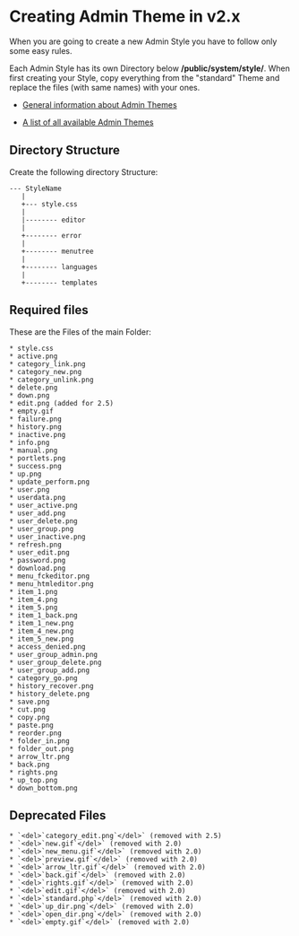 # Creating Admin Theme in v2.x

When you are going to create a new Admin Style you have to follow only some easy rules.

Each Admin Style has its own Directory below **/public/system/style/**. When first creating your Style, copy everything from the "standard" Theme and replace the files (with same names) with your ones.


*  [General information about Admin Themes](admin_themes)

*  [A list of all available Admin Themes](extensions/admintheme)


## Directory Structure

Create the following directory Structure:

	
	--- StyleName
	   |
	   +--- style.css
	   |
	   |-------- editor
	   | 
	   +-------- error
	   |
	   +-------- menutree
	   |
	   +-------- languages
	   |
	   +-------- templates




## Required files

These are the Files of the main Folder:

    * style.css
    * active.png
    * category_link.png
    * category_new.png
    * category_unlink.png
    * delete.png
    * down.png
    * edit.png (added for 2.5)
    * empty.gif
    * failure.png
    * history.png
    * inactive.png
    * info.png
    * manual.png
    * portlets.png
    * success.png
    * up.png
    * update_perform.png
    * user.png
    * userdata.png
    * user_active.png
    * user_add.png
    * user_delete.png
    * user_group.png
    * user_inactive.png
    * refresh.png
    * user_edit.png
    * password.png
    * download.png
    * menu_fckeditor.png
    * menu_htmleditor.png
    * item_1.png
    * item_4.png
    * item_5.png
    * item_1_back.png
    * item_1_new.png
    * item_4_new.png
    * item_5_new.png
    * access_denied.png
    * user_group_admin.png
    * user_group_delete.png
    * user_group_add.png
    * category_go.png
    * history_recover.png
    * history_delete.png
    * save.png
    * cut.png
    * copy.png
    * paste.png
    * reorder.png
    * folder_in.png
    * folder_out.png
    * arrow_ltr.png
    * back.png
    * rights.png
    * up_top.png
    * down_bottom.png

## Deprecated Files

    * `<del>`category_edit.png`</del>` (removed with 2.5)
    * `<del>`new.gif`</del>` (removed with 2.0)
    * `<del>`new_menu.gif`</del>` (removed with 2.0)
    * `<del>`preview.gif`</del>` (removed with 2.0)
    * `<del>`arrow_ltr.gif`</del>` (removed with 2.0)
    * `<del>`back.gif`</del>` (removed with 2.0)
    * `<del>`rights.gif`</del>` (removed with 2.0)
    * `<del>`edit.gif`</del>` (removed with 2.0)
    * `<del>`standard.php`</del>` (removed with 2.0)
    * `<del>`up_dir.png`</del>` (removed with 2.0)
    * `<del>`open_dir.png`</del>` (removed with 2.0)
    * `<del>`empty.gif`</del>` (removed with 2.0)

